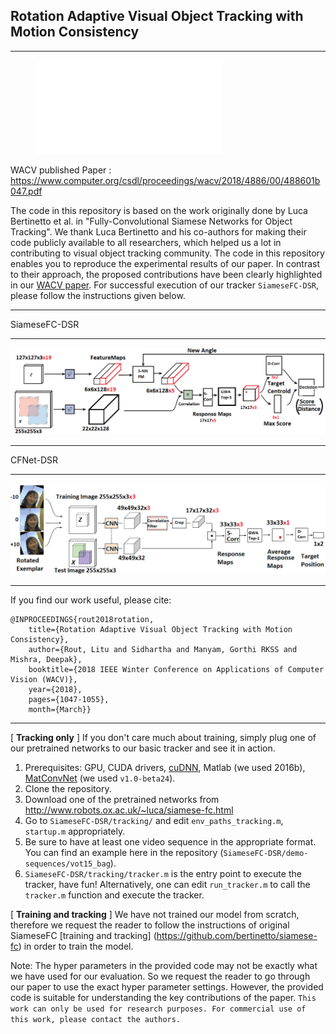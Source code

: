 ## Rotation Adaptive Visual Object Tracking with Motion Consistency
- - - -

<!-- blank line -->
<figure class="video_container">
  <iframe src="/result_videos/fish1_siamfc-dsr.avi" frameborder="0" allowfullscreen="true"> </iframe>
</figure>
<!-- blank line -->

WACV published Paper : <https://www.computer.org/csdl/proceedings/wacv/2018/4886/00/488601b047.pdf>

The code in this repository is based on the work originally done by Luca Bertinetto et al. in "Fully-Convolutional Siamese Networks for Object Tracking". We thank Luca Bertinetto and his co-authors for making their code publicly available to all researchers, which helped us a lot in contributing to visual object tracking community. The code in this repository enables you to reproduce the experimental results of our paper. In contrast to their approach, the proposed contributions have been clearly highlighted in our [WACV paper](https://www.computer.org/csdl/proceedings/wacv/2018/4886/00/488601b047.pdf). For successful execution of our tracker `SiameseFC-DSR`, please follow the instructions given below.
- - - -
SiameseFC-DSR
- - - -

![image1](modSiam1.png "SiameseFC-DSR")
- - - -
CFNet-DSR
- - - -
![image2](modCF1.png "CFNet-DSR")
- - - -
If you find our work useful, please cite:
```
@INPROCEEDINGS{rout2018rotation,
	title={Rotation Adaptive Visual Object Tracking with Motion Consistency}, 
	author={Rout, Litu and Sidhartha and Manyam, Gorthi RKSS and Mishra, Deepak}, 
	booktitle={2018 IEEE Winter Conference on Applications of Computer Vision (WACV)},
	year={2018},
	pages={1047-1055},
	month={March}}
```
- - - -

[ **Tracking only** ] If you don't care much about training, simply plug one of our pretrained networks to our basic tracker and see it in action.
  1. Prerequisites: GPU, CUDA drivers, [cuDNN](https://developer.nvidia.com/cudnn), Matlab (we used 2016b), [MatConvNet](http://www.vlfeat.org/matconvnet/install/) (we used `v1.0-beta24`).
  2. Clone the repository.
  3. Download one of the pretrained networks from <http://www.robots.ox.ac.uk/~luca/siamese-fc.html>
  4. Go to `SiameseFC-DSR/tracking/` and edit `env_paths_tracking.m`, `startup.m` appropriately.
  5. Be sure to have at least one video sequence in the appropriate format. You can find an example here in the repository (`SiameseFC-DSR/demo-sequences/vot15_bag`).
  6. `SiameseFC-DSR/tracking/tracker.m` is the entry point to execute the tracker, have fun! Alternatively, one can edit `run_tracker.m` to call the `tracker.m` function and execute the tracker.

 [ **Training and tracking** ] We have not trained our model from scratch, therefore we request the reader to follow the instructions of original SiameseFC [training and tracking] (https://github.com/bertinetto/siamese-fc) in order to train the model.

Note: The hyper parameters in the provided code may not be exactly what we have used for our evaluation. So we request the reader to go through our paper to use the exact hyper parameter settings. However, the provided code is suitable for understanding the key contributions of the paper.
`This work can only be used for research purposes. For commercial use of this work, please contact the authors.`
